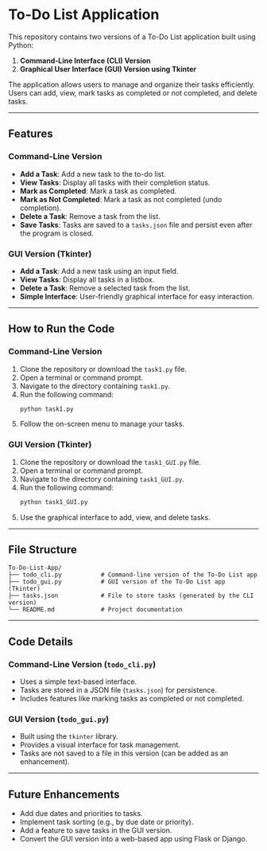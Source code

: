 # To-Do List Application

This repository contains two versions of a To-Do List application built using Python:
1. **Command-Line Interface (CLI) Version**
2. **Graphical User Interface (GUI) Version using Tkinter**

The application allows users to manage and organize their tasks efficiently. Users can add, view, mark tasks as completed or not completed, and delete tasks.

---

## Features

### **Command-Line Version**
- **Add a Task**: Add a new task to the to-do list.
- **View Tasks**: Display all tasks with their completion status.
- **Mark as Completed**: Mark a task as completed.
- **Mark as Not Completed**: Mark a task as not completed (undo completion).
- **Delete a Task**: Remove a task from the list.
- **Save Tasks**: Tasks are saved to a `tasks.json` file and persist even after the program is closed.

### **GUI Version (Tkinter)**
- **Add a Task**: Add a new task using an input field.
- **View Tasks**: Display all tasks in a listbox.
- **Delete a Task**: Remove a selected task from the list.
- **Simple Interface**: User-friendly graphical interface for easy interaction.

---

## How to Run the Code

### **Command-Line Version**
1. Clone the repository or download the `task1.py` file.
2. Open a terminal or command prompt.
3. Navigate to the directory containing `task1.py`.
4. Run the following command:
   ```bash
   python task1.py
   ```
5. Follow the on-screen menu to manage your tasks.

### **GUI Version (Tkinter)**
1. Clone the repository or download the `task1_GUI.py` file.
2. Open a terminal or command prompt.
3. Navigate to the directory containing `task1_GUI.py`.
4. Run the following command:
   ```bash
   python task1_GUI.py
   ```
5. Use the graphical interface to add, view, and delete tasks.

---

## File Structure

```
To-Do-List-App/
├── todo_cli.py           # Command-line version of the To-Do List app
├── todo_gui.py           # GUI version of the To-Do List app (Tkinter)
├── tasks.json            # File to store tasks (generated by the CLI version)
└── README.md             # Project documentation
```

---

## Code Details

### **Command-Line Version (`todo_cli.py`)**
- Uses a simple text-based interface.
- Tasks are stored in a JSON file (`tasks.json`) for persistence.
- Includes features like marking tasks as completed or not completed.

### **GUI Version (`todo_gui.py`)**
- Built using the `tkinter` library.
- Provides a visual interface for task management.
- Tasks are not saved to a file in this version (can be added as an enhancement).

---

## Future Enhancements
- Add due dates and priorities to tasks.
- Implement task sorting (e.g., by due date or priority).
- Add a feature to save tasks in the GUI version.
- Convert the GUI version into a web-based app using Flask or Django.
